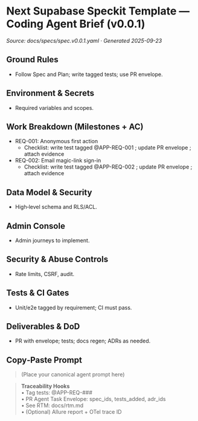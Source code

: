 # Next Supabase Speckit Template — Coding Agent Brief (v0.0.1)

_Source: docs/specs/spec.v0.0.1.yaml · Generated 2025-09-23_

## Ground Rules

- Follow Spec and Plan; write tagged tests; use PR envelope.
## Environment & Secrets

- Required variables and scopes.
## Work Breakdown (Milestones + AC)


- REQ-001: Anonymous first action
  - Checklist: write test tagged @APP-REQ-001 ; update PR envelope ; attach evidence
- REQ-002: Email magic-link sign-in
  - Checklist: write test tagged @APP-REQ-002 ; update PR envelope ; attach evidence

## Data Model & Security

- High‑level schema and RLS/ACL.
## Admin Console

- Admin journeys to implement.
## Security & Abuse Controls

- Rate limits, CSRF, audit.
## Tests & CI Gates

- Unit/e2e tagged by requirement; CI must pass.
## Deliverables & DoD

- PR with envelope; tests; docs regen; ADRs as needed.
## Copy‑Paste Prompt

> (Place your canonical agent prompt here)

> **Traceability Hooks**  
> • Tag tests: @APP-REQ-###  
> • PR Agent Task Envelope: spec_ids, tests_added, adr_ids  
> • See RTM: docs/rtm.md  
> • (Optional) Allure report + OTel trace ID
